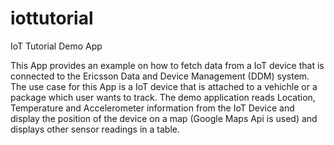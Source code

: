 # iottutorial
IoT Tutorial Demo App

This App provides an example on how to fetch data from a IoT device that is connected to the Ericsson Data and Device Management (DDM) system. The use case for this App is a IoT device that is attached to a vehichle or a package which user wants to track. The demo application reads Location, Temperature and Accelerometer information from the IoT Device and display the position of the device on a map (Google Maps Api is used) and displays other sensor readings in a table.
